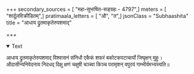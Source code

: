+++
secondary_sources = [ "महा-सुभाषित-सङ्ग्रहः - 4797",]
meters = [ "शार्दूलविक्रीडितम्",]
pratimaala_letters = [ "औ", "त",]
jsonClass = "Subhaashita"
title = "आधाय द्रुतमाकृतेरुपशमाद्"

+++

<details open><summary>Text</summary>

आधाय द्रुतमाकृतेरुपशमाद् विश्वासनं संनिधौ एकैकं शफरं बकोटकपटाचार्यो जिघृक्षन् मुहुः।  
औदासीन्यनिवेदनाय निदधद् दिक्षु क्षणं चक्षुषी चञ्च्वा किञ्च परामृशन् वपुरयं गाम्भीर्यमभ्यस्यति॥
</details>
